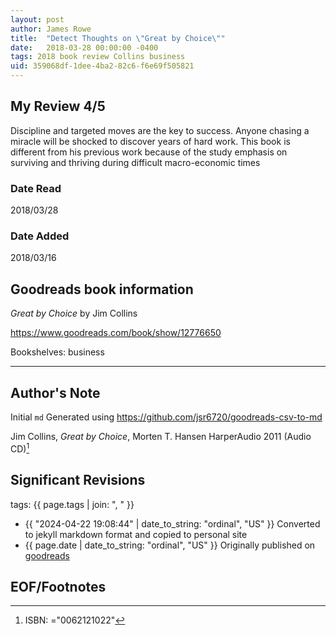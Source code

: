 ```yaml
---
layout: post
author: James Rowe
title:  "Detect Thoughts on \"Great by Choice\""
date:   2018-03-28 00:00:00 -0400
tags: 2018 book review Collins business
uid: 359068df-1dee-4ba2-82c6-f6e69f505821
---
```




## My Review 4/5

Discipline and targeted moves are the key to success. Anyone chasing a miracle will be shocked to discover years of hard work. This book is different from his previous work because of the study emphasis on surviving and thriving during difficult macro-economic times

### Date Read
2018/03/28

### Date Added
2018/03/16

## Goodreads book information

*Great by Choice* by Jim Collins

https://www.goodreads.com/book/show/12776650

Bookshelves: business

---

## Author's Note

Initial `md` Generated using https://github.com/jsr6720/goodreads-csv-to-md

Jim Collins, *Great by Choice*, Morten T. Hansen HarperAudio 2011 (Audio CD)[^1]

## Significant Revisions

tags: {{ page.tags | join: ", " }} <!-- todo move this somewhere -->

- {{ "2024-04-22 19:08:44" | date_to_string: "ordinal", "US" }} Converted to jekyll markdown format and copied to personal site
- {{ page.date | date_to_string: "ordinal", "US" }} Originally published on [goodreads](https://www.goodreads.com)

## EOF/Footnotes

[^1]: ISBN: ="0062121022"